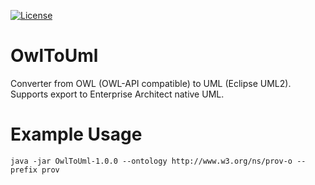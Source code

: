[![License](https://img.shields.io/badge/License-Apache%202.0-blue.svg)](https://opensource.org/licenses/Apache-2.0)
# OwlToUml
Converter from OWL (OWL-API compatible) to UML (Eclipse UML2). Supports export to Enterprise Architect native UML.

# Example Usage
```
java -jar OwlToUml-1.0.0 --ontology http://www.w3.org/ns/prov-o --prefix prov
```
